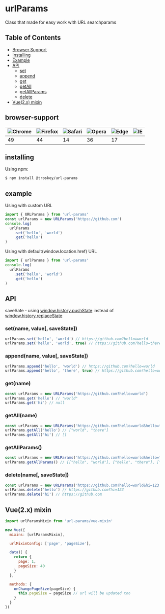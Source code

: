 # urlParams

Class that made for easy work with URL searchparams

## Table of Contents
  - [Browser Support](#browser-support)
  - [Installing](#installing)
  - [Example](#example)
  - [API](#api)
    - [set](#setname-value-savestate)
    - [append](#appendname-value-savestate)
    - [get](#getname)
    - [getAll](#getallname)
    - [getAllParams](#getallparams)
    - [delete](#deletename-savestate)
  - [Vue(2.x) mixin](#vue2x-mixin)

<!-- 
## Features
  - **vue-mixin.js** for Vue that reactively updates
  values in url -->

## browser-support
![Chrome](https://raw.githubusercontent.com/alrra/browser-logos/main/src/chrome/chrome_48x48.png) | ![Firefox](https://raw.githubusercontent.com/alrra/browser-logos/main/src/firefox/firefox_48x48.png) | ![Safari](https://raw.githubusercontent.com/alrra/browser-logos/main/src/safari/safari_48x48.png) | ![Opera](https://raw.githubusercontent.com/alrra/browser-logos/main/src/opera/opera_48x48.png) | ![Edge](https://raw.githubusercontent.com/alrra/browser-logos/main/src/edge/edge_48x48.png) | ![IE](https://raw.githubusercontent.com/alrra/browser-logos/master/src/archive/internet-explorer_9-11/internet-explorer_9-11_48x48.png) |
--- | --- | --- | --- | --- | --- |
49 | 44 | 14 | 36 | 17 |

## installing

Using npm:

```bash
$ npm install @troskey/url-params
```

## example

Using with custom URL
```javascript
import { URLParams } from 'url-params'
const urlParams = new URLParams('https://github.com')
console.log(
  urlParams
    .set('hello', 'world')
    .get('hello')
)
```

Using with default(window.location.href) URL
```javascript
import { urlParams } from 'url-params'
console.log(
  urlParams
    .set('hello', 'world')
    .get('hello')
)
```

## API

saveSate - using [window.history.pushState](https://developer.mozilla.org/en-US/docs/Web/API/History/pushState) instead of [window.history.replaceState](https://developer.mozilla.org/en-US/docs/Web/API/History/replaceState)

### set(name, value[, saveState])
```javascript
urlParams.set('hello', 'world') // https://github.com?hello=world
urlParams.set('hello', 'world', true) // https://github.com?hello=there
```

### append(name, value[, saveState])
```javascript
urlParams.append('hello', 'world') // https://github.com?hello=world
urlParams.append('hello', 'there', true) // https://github.com?hello=world&hello=there
```

### get(name)
```javascript
const urlParams = new URLParams('https://github.com?hello=world')
urlParams.get('hello') // "world"
urlParams.get('hi') // null
```

### getAll(name)
```javascript
const urlParams = new URLParams('https://github.com?hello=world&hello=there')
urlParams.getAll('hello') // ["world", "there"]
urlParams.getAll('hi') // []
```

### getAllParams()
```javascript
const urlParams = new URLParams('https://github.com?hello=world&hello=there&test=123')
urlParams.getAllParams() // [["hello", "world"], ["hello", "there"], ["test", "123"]]
```

### delete(name[, saveState])
```javascript
const urlParams = new URLParams('https://github.com?hello=world&hi=123')
urlParams.delete('hello') // https://github.com?hi=123
urlParams.delete('hi') // https://github.com
```

## Vue(2.x) mixin
```javascript
import urlParamsMixin from 'url-params/vue-mixin'

new Vue({
  mixins: [urlParamsMixin],

  urlMixinConfig: ['page', 'pageSize'],

  data() {
    return {
      page: 1,
      pageSize: 40
    }
  },

  methods: {
    onChangePageSize(pageSize) {
      this.pageSize = pageSize // url will be updated too
    }
  }
})
```
